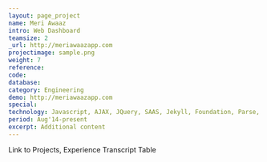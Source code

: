 ```yaml
---
layout: page_project
name: Meri Awaaz
intro: Web Dashboard
teamsize: 2
_url: http://meriawaazapp.com
projectimage: sample.png
weight: 7
reference: 
code: 
database: 
category: Engineering
demo: http://meriawaazapp.com
special: 
technology: Javascript, AJAX, JQuery, SAAS, Jekyll, Foundation, Parse, REST
period: Aug'14-present
excerpt: Additional content
---
```

Link to Projects, Experience
Transcript Table